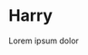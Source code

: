 <!DOCTYPE html>
<html>

<head>
  <meta charset="utf-8">
  <meta name="viewport" content="width=device-width">
  <title>about</title>
  <link href="style.css" rel="stylesheet" type="text/css" />
</head>

<body>
  <h1>Harry</h1>
    <p>Lorem ipsum dolor 
  <script src="script.js"></script>
</body>

</html>
<!---
UK-hh/UK-hh is a ✨ special ✨ repository because its `README.md` (this file) appears on your GitHub profile.
You can click the Preview link to take a look at your changes.
--->
